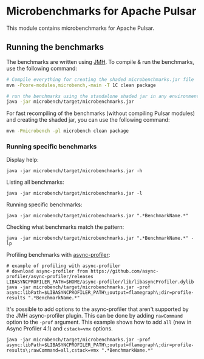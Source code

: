 <!--

    Licensed to the Apache Software Foundation (ASF) under one
    or more contributor license agreements.  See the NOTICE file
    distributed with this work for additional information
    regarding copyright ownership.  The ASF licenses this file
    to you under the Apache License, Version 2.0 (the
    "License"); you may not use this file except in compliance
    with the License.  You may obtain a copy of the License at

      http://www.apache.org/licenses/LICENSE-2.0

    Unless required by applicable law or agreed to in writing,
    software distributed under the License is distributed on an
    "AS IS" BASIS, WITHOUT WARRANTIES OR CONDITIONS OF ANY
    KIND, either express or implied.  See the License for the
    specific language governing permissions and limitations
    under the License.

-->

# Microbenchmarks for Apache Pulsar

This module contains microbenchmarks for Apache Pulsar.

## Running the benchmarks

The benchmarks are written using [JMH](http://openjdk.java.net/projects/code-tools/jmh/). To compile & run the benchmarks, use the following command:

```bash
# Compile everything for creating the shaded microbenchmarks.jar file
mvn -Pcore-modules,microbench,-main -T 1C clean package

# run the benchmarks using the standalone shaded jar in any environment
java -jar microbench/target/microbenchmarks.jar
```

For fast recompiling of the benchmarks (without compiling Pulsar modules) and creating the shaded jar, you can use the following command:

```bash
mvn -Pmicrobench -pl microbench clean package
```

### Running specific benchmarks

Display help:

```shell
java -jar microbench/target/microbenchmarks.jar -h
```

Listing all benchmarks:

```shell
java -jar microbench/target/microbenchmarks.jar -l
```

Running specific benchmarks:

```shell
java -jar microbench/target/microbenchmarks.jar ".*BenchmarkName.*"
```

Checking what benchmarks match the pattern:

```shell
java -jar microbench/target/microbenchmarks.jar ".*BenchmarkName.*" -lp
```

Profiling benchmarks with [async-profiler](https://github.com/async-profiler/async-profiler):

```shell
# example of profiling with async-profiler
# download async-profiler from https://github.com/async-profiler/async-profiler/releases
LIBASYNCPROFILER_PATH=$HOME/async-profiler/lib/libasyncProfiler.dylib
java -jar microbench/target/microbenchmarks.jar -prof async:libPath=$LIBASYNCPROFILER_PATH\;output=flamegraph\;dir=profile-results ".*BenchmarkName.*"
```

It's possible to add options to the async-profiler that aren't supported by the JMH async-profiler plugin. This can be done by adding `rawCommand` option to the `-prof` argument. This example shows how to add `all` (new in Async Profiler 4.1) and `cstack=vmx` options.

```shell
java -jar microbench/target/microbenchmarks.jar -prof async:libPath=$LIBASYNCPROFILER_PATH\;output=flamegraph\;dir=profile-results\;rawCommand=all,cstack=vmx ".*BenchmarkName.*"
```